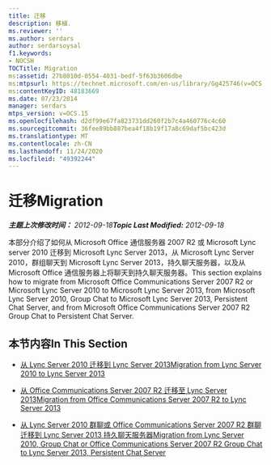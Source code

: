 ```yaml
---
title: 迁移
description: 移植.
ms.reviewer: ''
ms.author: serdars
author: serdarsoysal
f1.keywords:
- NOCSH
TOCTitle: Migration
ms:assetid: 27b8010d-0554-4031-bedf-5f63b3606dbe
ms:mtpsurl: https://technet.microsoft.com/en-us/library/Gg425746(v=OCS.15)
ms:contentKeyID: 48183669
ms.date: 07/23/2014
manager: serdars
mtps_version: v=OCS.15
ms.openlocfilehash: d2df99e67fa823731dd260f2b7c4a460776c4c60
ms.sourcegitcommit: 36fee89bb887bea4f18b19f17a8c69daf5bc423d
ms.translationtype: MT
ms.contentlocale: zh-CN
ms.lasthandoff: 11/24/2020
ms.locfileid: "49392244"
---
```

# <a name="migration"></a><span data-ttu-id="c7cb1-103">迁移</span><span class="sxs-lookup"><span data-stu-id="c7cb1-103">Migration</span></span>

<div data-xmlns="http://www.w3.org/1999/xhtml">

<div class="topic" data-xmlns="http://www.w3.org/1999/xhtml" data-msxsl="urn:schemas-microsoft-com:xslt" data-cs="https://msdn.microsoft.com/">

<div data-asp="https://msdn2.microsoft.com/asp">



</div>

<div id="mainSection">

<div id="mainBody"><span data-ttu-id="c7cb1-104">

<span> </span></span><span class="sxs-lookup"><span data-stu-id="c7cb1-104">

<span> </span></span></span>

<span data-ttu-id="c7cb1-105">_**主题上次修改时间：** 2012-09-18_</span><span class="sxs-lookup"><span data-stu-id="c7cb1-105">_**Topic Last Modified:** 2012-09-18_</span></span>

<span data-ttu-id="c7cb1-106">本部分介绍了如何从 Microsoft Office 通信服务器 2007 R2 或 Microsoft Lync server 2010 迁移到 Microsoft Lync Server 2013，从 Microsoft Lync Server 2010，群组聊天到 Microsoft Lync Server 2013，持久聊天服务器，以及从 Microsoft Office 通信服务器上将聊天到持久聊天服务器。</span><span class="sxs-lookup"><span data-stu-id="c7cb1-106">This section explains how to migrate from Microsoft Office Communications Server 2007 R2 or Microsoft Lync Server 2010 to Microsoft Lync Server 2013, from Microsoft Lync Server 2010, Group Chat to Microsoft Lync Server 2013, Persistent Chat Server, and from Microsoft Office Communications Server 2007 R2 Group Chat to Persistent Chat Server.</span></span>

<div>

## <a name="in-this-section"></a><span data-ttu-id="c7cb1-107">本节内容</span><span class="sxs-lookup"><span data-stu-id="c7cb1-107">In This Section</span></span>

  - [<span data-ttu-id="c7cb1-108">从 Lync Server 2010 迁移到 Lync Server 2013</span><span class="sxs-lookup"><span data-stu-id="c7cb1-108">Migration from Lync Server 2010 to Lync Server 2013</span></span>](migration-from-lync-server-2010-to-lync-server-2013.md)

  - [<span data-ttu-id="c7cb1-109">从 Office Communications Server 2007 R2 迁移至 Lync Server 2013</span><span class="sxs-lookup"><span data-stu-id="c7cb1-109">Migration from Office Communications Server 2007 R2 to Lync Server 2013</span></span>](migration-from-office-communications-server-2007-r2-to-lync-server-2013.md)

  - [<span data-ttu-id="c7cb1-110">从 Lync Server 2010 群聊或 Office Communications Server 2007 R2 群聊迁移到 Lync Server 2013 持久聊天服务器</span><span class="sxs-lookup"><span data-stu-id="c7cb1-110">Migration from Lync Server 2010, Group Chat or Office Communications Server 2007 R2 Group Chat to Lync Server 2013, Persistent Chat Server</span></span>](migration-from-lync-server-2010-group-chat-or-office-communications-server-2007-r2-group-chat-to-lync-server-2013-persistent-chat-server.md)

<span data-ttu-id="c7cb1-111"></div>

</div>

<span> </span>

</div>

</div>

</span><span class="sxs-lookup"><span data-stu-id="c7cb1-111"></div>

</div>

<span> </span>

</div>

</div>

</span></span></div>


